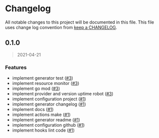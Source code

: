 # Changelog

All notable changes to this project will be documented in this file. This file uses change log convention from [keep a CHANGELOG](http://keepachangelog.com/en/0.3.0/).

<a name="0.1.0"></a>

## 0.1.0

> 2021-04-21

### Features

- implement generator test ([#3](https://github.com/hadenlabs/terraform-uptimerobot-monitor/issues/3))
- implement resource monitor ([#3](https://github.com/hadenlabs/terraform-uptimerobot-monitor/issues/3))
- implement go mod ([#3](https://github.com/hadenlabs/terraform-uptimerobot-monitor/issues/3))
- implement provider and version uptime robot ([#3](https://github.com/hadenlabs/terraform-uptimerobot-monitor/issues/3))
- implement configuration project ([#1](https://github.com/hadenlabs/terraform-uptimerobot-monitor/issues/1))
- implement generator changelog ([#1](https://github.com/hadenlabs/terraform-uptimerobot-monitor/issues/1))
- implement docs ([#1](https://github.com/hadenlabs/terraform-uptimerobot-monitor/issues/1))
- implement actions make ([#1](https://github.com/hadenlabs/terraform-uptimerobot-monitor/issues/1))
- implement generator readme ([#1](https://github.com/hadenlabs/terraform-uptimerobot-monitor/issues/1))
- implement configuration github ([#1](https://github.com/hadenlabs/terraform-uptimerobot-monitor/issues/1))
- implement hooks lint code ([#1](https://github.com/hadenlabs/terraform-uptimerobot-monitor/issues/1))
